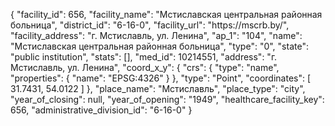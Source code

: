 {
    "facility_id": 656,
    "facility_name": "Мстиславская центральная районная больница",
    "district_id": "6-16-0",
    "facility_url": "https:\/\/mscrb.by\/",
    "facility_address": "г. Мстиславль, ул. Ленина",
    "ap_1": "104",
    "name": "Мстиславская центральная районная больница",
    "type": "0",
    "state": "public institution",
    "stats": [],
    "med_id": 10214551,
    "address": "г. Мстиславль, ул. Ленина",
    "coord_x_y": {
        "crs": {
            "type": "name",
            "properties": {
                "name": "EPSG:4326"
            }
        },
        "type": "Point",
        "coordinates": [
            31.7431,
            54.0122
        ]
    },
    "place_name": "Мстиславль",
    "place_type": "city",
    "year_of_closing": null,
    "year_of_opening": "1949",
    "healthcare_facility_key": 656,
    "administrative_division_id": "6-16-0"
}